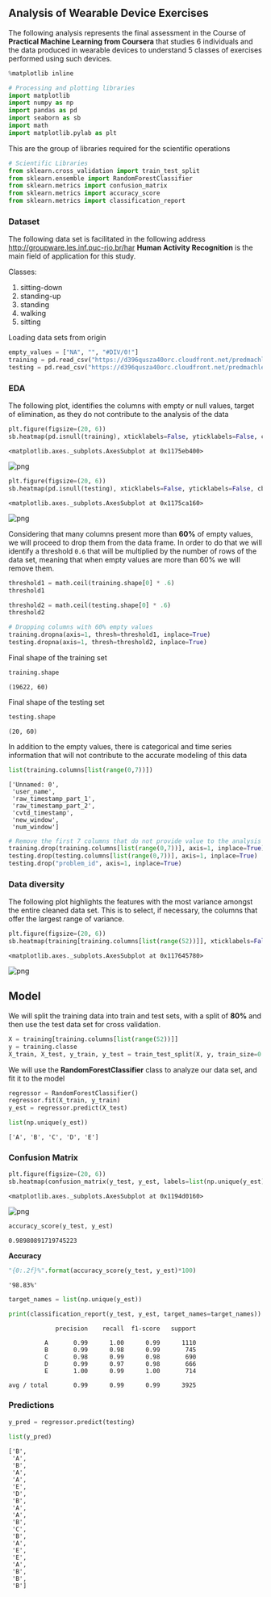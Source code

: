 
## Analysis of Wearable Device Exercises

The following analysis represents the final assessment in the Course of __Practical Machine Learning from Coursera__ that studies 6 individuals and the data produced in wearable devices to understand 5 classes of exercises performed using such devices.


```python
%matplotlib inline

# Processing and plotting libraries
import matplotlib
import numpy as np
import pandas as pd
import seaborn as sb
import math
import matplotlib.pylab as plt
```

This are the group of libraries required for the scientific operations


```python
# Scientific Libraries
from sklearn.cross_validation import train_test_split
from sklearn.ensemble import RandomForestClassifier
from sklearn.metrics import confusion_matrix
from sklearn.metrics import accuracy_score
from sklearn.metrics import classification_report
```

### Dataset

The following data set is facilitated in the following address http://groupware.les.inf.puc-rio.br/har
__Human Activity Recognition__ is the main field of application for this study.

Classes:
1. sitting-down
2. standing-up
3. standing
4. walking
5. sitting

Loading data sets from origin


```python
empty_values = ["NA", "", "#DIV/0!"]
training = pd.read_csv("https://d396qusza40orc.cloudfront.net/predmachlearn/pml-training.csv", na_values=empty_values)
testing = pd.read_csv("https://d396qusza40orc.cloudfront.net/predmachlearn/pml-testing.csv", na_values=empty_values)
```

### EDA

The following plot, identifies the columns with empty or null values, target of elimination, as they do not contribute to the analysis of the data


```python
plt.figure(figsize=(20, 6))
sb.heatmap(pd.isnull(training), xticklabels=False, yticklabels=False, cbar=True)
```




    <matplotlib.axes._subplots.AxesSubplot at 0x1175eb400>




![png](output_8_1.png)



```python
plt.figure(figsize=(20, 6))
sb.heatmap(pd.isnull(testing), xticklabels=False, yticklabels=False, cbar=True)
```




    <matplotlib.axes._subplots.AxesSubplot at 0x1175ca160>




![png](output_9_1.png)


Considering that many columns present more than __60%__ of empty values, we will proceed to drop them from the data frame. In order to do that we will identify a threshold `0.6` that will be multiplied by the number of rows of the data set, meaning that when empty values are more than 60% we will remove them.


```python
threshold1 = math.ceil(training.shape[0] * .6)
threshold1

threshold2 = math.ceil(testing.shape[0] * .6)
threshold2

# Dropping columns with 60% empty values
training.dropna(axis=1, thresh=threshold1, inplace=True)
testing.dropna(axis=1, thresh=threshold2, inplace=True)
```

Final shape of the training set


```python
training.shape
```




    (19622, 60)



Final shape of the testing set


```python
testing.shape
```




    (20, 60)



In addition to the empty values, there is categorical and time series information that will not contribute to the accurate modeling of this data


```python
list(training.columns[list(range(0,7))])
```




    ['Unnamed: 0',
     'user_name',
     'raw_timestamp_part_1',
     'raw_timestamp_part_2',
     'cvtd_timestamp',
     'new_window',
     'num_window']




```python
# Remove the first 7 columns that do not provide value to the analysis
training.drop(training.columns[list(range(0,7))], axis=1, inplace=True)
testing.drop(testing.columns[list(range(0,7))], axis=1, inplace=True)
testing.drop("problem_id", axis=1, inplace=True)
```

### Data diversity

The following plot highlights the features with the most variance amongst the entire cleaned data set. This is to select, if necessary, the columns that offer the largest range of variance.


```python
plt.figure(figsize=(20, 6))
sb.heatmap(training[training.columns[list(range(52))]], xticklabels=False, yticklabels=False, cbar=True)
```




    <matplotlib.axes._subplots.AxesSubplot at 0x117645780>




![png](output_20_1.png)


## Model

We will split the training data into train and test sets, with a split of __80%__ and then use the test data set for cross validation.


```python
X = training[training.columns[list(range(52))]]
y = training.classe
X_train, X_test, y_train, y_test = train_test_split(X, y, train_size=0.8)
```

We will use the __RandomForestClassifier__ class to analyze our data set, and fit it to the model


```python
regressor = RandomForestClassifier()
regressor.fit(X_train, y_train)
y_est = regressor.predict(X_test)
```


```python
list(np.unique(y_est))
```




    ['A', 'B', 'C', 'D', 'E']



### Confusion Matrix


```python
plt.figure(figsize=(20, 6))
sb.heatmap(confusion_matrix(y_test, y_est, labels=list(np.unique(y_est))), annot=True, fmt='g', yticklabels=list(np.unique(y_est)), xticklabels=list(np.unique(y_est)))
```




    <matplotlib.axes._subplots.AxesSubplot at 0x1194d0160>




![png](output_27_1.png)



```python
accuracy_score(y_test, y_est)
```




    0.98980891719745223



__Accuracy__


```python
"{0:.2f}%".format(accuracy_score(y_test, y_est)*100)
```




    '98.83%'




```python
target_names = list(np.unique(y_est))
```


```python
print(classification_report(y_test, y_est, target_names=target_names))
```

                 precision    recall  f1-score   support
    
              A       0.99      1.00      0.99      1110
              B       0.99      0.98      0.99       745
              C       0.98      0.99      0.98       690
              D       0.99      0.97      0.98       666
              E       1.00      0.99      1.00       714
    
    avg / total       0.99      0.99      0.99      3925
    


### Predictions


```python
y_pred = regressor.predict(testing)
```


```python
list(y_pred)
```




    ['B',
     'A',
     'B',
     'A',
     'A',
     'E',
     'D',
     'B',
     'A',
     'A',
     'B',
     'C',
     'B',
     'A',
     'E',
     'E',
     'A',
     'B',
     'B',
     'B']




```python

```
